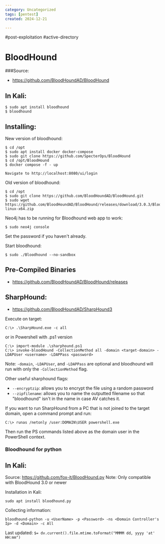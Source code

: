 ```yaml
---
category: Uncategorized
tags: [pentest]
created: 2024-12-21

---
```

#post-exploitation #active-directory
# BloodHound

###Source: 

- https://github.com/BloodHoundAD/BloodHound

## In Kali: 
```
$ sudo apt install bloodhound
$ bloodhound 
```
## Installing:
New version of bloodhound:
```
$ cd /opt
$ sudo apt install docker docker-compose
$ sudo git clone https://github.com/SpecterOps/BloodHound
$ cd /opt/BloodHound
$ docker compose -f - up

Navigate to http://localhost:8080/ui/login
```

Old version of bloodhound: 
```
$ cd /opt
$ sudo git clone https://github.com/BloodHoundAD/BloodHound.git
$ sudo wget https://github.com/BloodHoundAD/BloodHound/releases/download/3.0.3/BloodHound-linux-x64.zip
```

Neo4j has to be running for Bloodhound web app to work:
```
$ sudo neo4j console
```
Set the password if you haven't already. 

Start bloodhound:
```
$ sudo ./Bloodhound --no-sandbox
```

## Pre-Compiled Binaries

- https://github.com/BloodHoundAD/BloodHound/releases

## SharpHound: 

- https://github.com/BloodHoundAD/SharpHound3

Execute on target:
```
C:\> .\SharpHound.exe -c all
```
or in Powershell with .ps1 version

```
C:\> import-module .\sharphound.ps1
C:\> invoke-bloodHound -CollectionMethod all -domain <target-domain> -LDAPUser <username> -LDAPPass <password>
```
Note: `-domain`, `-LDAPUser`, and `-LDAPPass` are optional and bloodhound will run with only the `-CollectionMethod` flag. 

Other useful sharphound flags:
- `--encryptzip`: allows you to encrypt the file using a random password 
- `--zipfilename`: allows you to name the outputted filename so that "bloodhound" isn't in the name in case AV catches it.

If you want to run SharpHound from a PC that is not joined to the target domain, open a command prompt and run:
```
C:\> runas /netonly /user:DOMAIN\USER powershell.exe
```
Then run the PS commands listed above as the domain user in the PowerShell context.

### Bloodhound for python 

## In Kali: 
Source: https://github.com/fox-it/BloodHound.py
Note: Only compatible with BloodHound 3.0 or newer

Installation in Kali: 
```
sudo apt install bloodhound.py
```

Collecting information: 
```
bloodhound-python -u <UserName> -p <Password> -ns <Domain Controller's Ip> -d <Domain> -c All
```


Last updated: `$= dv.current().file.mtime.toFormat("MMMM dd, yyyy 'at' HH:mm")`
